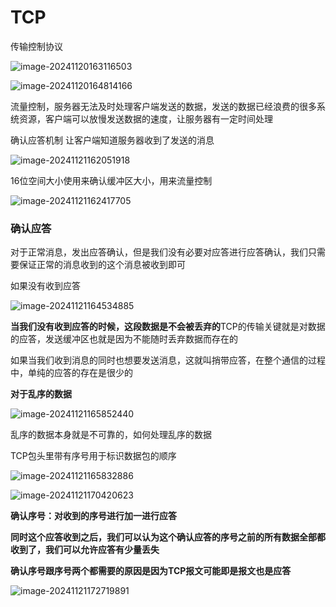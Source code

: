 # TCP

传输控制协议

![image-20241120163116503](D:\code\study\notes_stu\c++_note\picture\image-20241120163116503.png)

![image-20241120164814166](D:\code\study\notes_stu\c++_note\picture\image-20241120164814166.png)

流量控制，服务器无法及时处理客户端发送的数据，发送的数据已经浪费的很多系统资源，客户端可以放慢发送数据的速度，让服务器有一定时间处理

确认应答机制 让客户端知道服务器收到了发送的消息

![image-20241121162051918](D:\code\study\notes_stu\c++_note\picture\image-20241121162051918.png)

16位空间大小使用来确认缓冲区大小，用来流量控制

![image-20241121162417705](D:\code\study\notes_stu\c++_note\picture\image-20241121162417705.png)

### 确认应答

对于正常消息，发出应答确认，但是我们没有必要对应答进行应答确认，我们只需要保证正常的消息收到的这个消息被收到即可

如果没有收到应答

![image-20241121164534885](D:\code\study\notes_stu\c++_note\picture\image-20241121164534885.png)

**当我们没有收到应答的时候，这段数据是不会被丢弃的**TCP的传输关键就是对数据的应答，发送缓冲区也就是因为不能随时丢弃数据而存在的

如果当我们收到消息的同时也想要发送消息，这就叫捎带应答，在整个通信的过程中，单纯的应答的存在是很少的

**对于乱序的数据**

![image-20241121165852440](D:\code\study\notes_stu\c++_note\picture\image-20241121165852440.png)

乱序的数据本身就是不可靠的，如何处理乱序的数据

TCP包头里带有序号用于标识数据包的顺序

![image-20241121165832886](D:\code\study\notes_stu\c++_note\picture\image-20241121165832886.png)

![image-20241121170420623](D:\code\study\notes_stu\c++_note\picture\image-20241121170420623.png)

**确认序号：对收到的序号进行加一进行应答**

**同时这个应答收到之后，我们可以认为这个确认应答的序号之前的所有数据全部都收到了，我们可以允许应答有少量丢失**

**确认序号跟序号两个都需要的原因是因为TCP报文可能即是报文也是应答**

![image-20241121172719891](D:\code\study\notes_stu\c++_note\picture\image-20241121172719891.png)